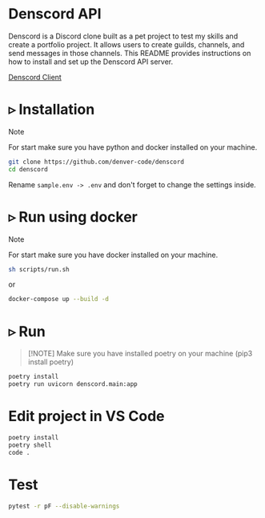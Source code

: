 # Denscord API
Denscord is a Discord clone built as a pet project to test my skills and create a portfolio project. It allows users to create guilds, channels, and send messages in those channels. This README provides instructions on how to install and set up the Denscord API server.  

[Denscord Client](https://github.com/denver-code/denscord_fe)

# ▹ Installation #
> [!NOTE]
> For start make sure you have python and docker installed on your machine.
``` Bash
git clone https://github.com/denver-code/denscord
cd denscord
```
Rename ```sample.env -> .env``` and don't forget to change the settings inside.
# ▹ Run using docker #
> [!NOTE]
> For start make sure you have docker installed on your machine.
```bash
sh scripts/run.sh
```
or
``` bash
docker-compose up --build -d
```
# ▹ Run #
> [!NOTE] Make sure you have installed poetry on your machine (pip3 install poetry)
``` Bash
poetry install
poetry run uvicorn denscord.main:app
```

# Edit project in VS Code
``` bash
poetry install
poetry shell
code .
```

# Test
``` bash
pytest -r pF --disable-warnings
```
